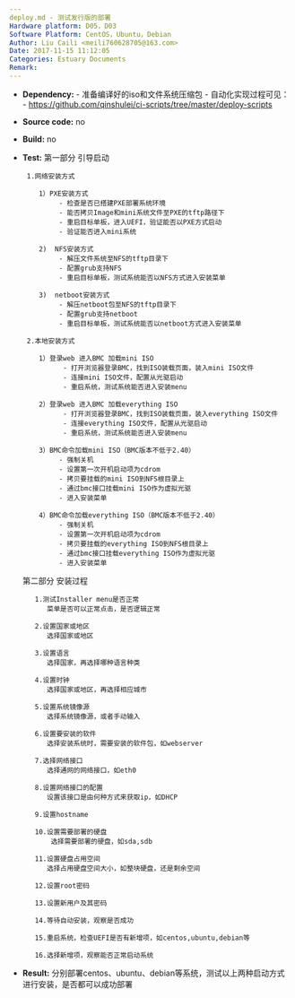 ```yaml
---
deploy.md - 测试发行版的部署
Hardware platform: D05，D03
Software Platform: CentOS，Ubuntu，Debian
Author: Liu Caili <meili760628705@163.com>  
Date: 2017-11-15 11:12:05  
Categories: Estuary Documents  
Remark:
---
```


- **Dependency:**
       - 准备编译好的iso和文件系统压缩包
       - 自动化实现过程可见：
           - https://github.com/qinshulei/ci-scripts/tree/master/deploy-scripts

- **Source code:**
    no

- **Build:**
    no

- **Test:**
  第一部分  引导启动
       
       1.网络安装方式
          
          1）PXE安装方式
               - 检查是否已搭建PXE部署系统环境
               - 能否拷贝Image和mini系统文件至PXE的tftp路径下
               - 重启目标单板，进入UEFI，验证能否以PXE方式启动
               - 验证能否进入mini系统
               
          2)  NFS安装方式
               - 解压文件系统至NFS的tftp目录下
               - 配置grub支持NFS
               - 重启目标单板，测试系统能否以NFS方式进入安装菜单
       
          3)  netboot安装方式
               - 解压netboot包至NFS的tftp目录下
               - 配置grub支持netboot
               - 重启目标单板，测试系统能否以netboot方式进入安装菜单
        
       2.本地安装方式
          
          1）登录web 进入BMC 加载mini ISO
                - 打开浏览器登录BMC，找到ISO装载页面，装入mini ISO文件
                - 连接mini ISO文件，配置从光驱启动
                - 重启系统，测试系统能否进入安装menu
                
          2）登录web 进入BMC 加载everything ISO
                - 打开浏览器登录BMC，找到ISO装载页面，装入everything ISO文件
                - 连接everything ISO文件，配置从光驱启动
                - 重启系统，测试系统能否进入安装menu
                
          3）BMC命令加载mini ISO（BMC版本不低于2.40）
               - 强制关机
               - 设置第一次开机启动项为cdrom
               - 拷贝要挂载的mini ISO到NFS根目录上
               - 通过bmc接口挂载mini ISO作为虚拟光驱
               - 进入安装菜单
          
          4）BMC命令加载everything ISO（BMC版本不低于2.40）
               - 强制关机
               - 设置第一次开机启动项为cdrom
               - 拷贝要挂载的everything ISO到NFS根目录上
               - 通过bmc接口挂载everything ISO作为虚拟光驱
               - 进入安装菜单     
  
  第二部分  安装过程
         
         1.测试Installer menu是否正常
            菜单是否可以正常点击，是否逻辑正常
            
         2.设置国家或地区
            选择国家或地区
            
         3.设置语言
            选择国家，再选择哪种语言种类
            
         4.设置时钟
            选择国家或地区，再选择相应城市
            
         5.设置系统镜像源
            选择系统镜像源，或者手动输入
            
         6.设置要安装的软件
            选择安装系统时，需要安装的软件包，如webserver
            
         7.选择网络接口
            选择通网的网络接口，如eth0
            
         8.设置网络接口的配置
            设置该接口是由何种方式来获取ip，如DHCP
            
         9.设置hostname
            
         10.设置需要部署的硬盘
             选择需要部署的硬盘，如sda,sdb
            
         11.设置硬盘占用空间
            选择占用硬盘空间大小，如整块硬盘，还是剩余空间
            
         12.设置root密码
             
         13.设置新用户及其密码
         
         14.等待自动安装，观察是否成功
         
         15.重启系统，检查UEFI是否有新增项，如centos,ubuntu,debian等
         
         16.选择新增项，观察能否正常启动系统
  

- **Result:**
        分别部署centos、ubuntu、debian等系统，测试以上两种启动方式进行安装，是否都可以成功部署

